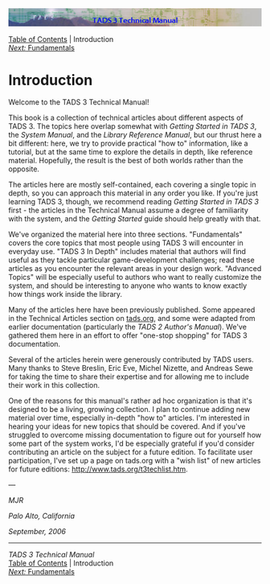 <div class="topbar">

<img src="topbar.jpg" data-border="0" />

</div>

<div class="nav">

<a href="toc.htm" class="nav">Table of Contents</a> \| Introduction  
<span class="navnp"><a href="fund.htm" class="nav"><em>Next:</em> Fundamentals</a>
    </span>

</div>

<div class="main">

# Introduction

Welcome to the TADS 3 Technical Manual!

This book is a collection of technical articles about different aspects
of TADS 3. The topics here overlap somewhat with *Getting Started in
TADS 3*, the *System Manual*, and the *Library Reference Manual*, but
our thrust here a bit different: here, we try to provide practical "how
to" information, like a tutorial, but at the same time to explore the
details in depth, like reference material. Hopefully, the result is the
best of both worlds rather than the opposite.

The articles here are mostly self-contained, each covering a single
topic in depth, so you can approach this material in any order you like.
If you're just learning TADS 3, though, we recommend reading *Getting
Started in TADS 3* first - the articles in the Technical Manual assume a
degree of familiarity with the system, and the *Getting Started* guide
should help greatly with that.

We've organized the material here into three sections. "Fundamentals"
covers the core topics that most people using TADS 3 will encounter in
everyday use. "TADS 3 In Depth" includes material that authors will find
useful as they tackle particular game-development challenges; read these
articles as you encounter the relevant areas in your design work.
"Advanced Topics" will be especially useful to authors who want to
really customize the system, and should be interesting to anyone who
wants to know exactly how things work inside the library.

Many of the articles here have been previously published. Some appeared
in the Technical Articles section on [tads.org](http://www.tads.org),
and some were adapted from earlier documentation (particularly the *TADS
2 Author's Manual*). We've gathered them here in an effort to offer
"one-stop shopping" for TADS 3 documentation.

Several of the articles herein were generously contributed by TADS
users. Many thanks to Steve Breslin, Eric Eve, Michel Nizette, and
Andreas Sewe for taking the time to share their expertise and for
allowing me to include their work in this collection.

One of the reasons for this manual's rather ad hoc organization is that
it's designed to be a living, growing collection. I plan to continue
adding new material over time, especially in-depth "how to" articles.
I'm interested in hearing your ideas for new topics that should be
covered. And if you've struggled to overcome missing documentation to
figure out for yourself how some part of the system works, I'd be
especially grateful if you'd consider contributing an article on the
subject for a future edition. To facilitate user participation, I've set
up a page on tads.org with a "wish list" of new articles for future
editions: <http://www.tads.org/t3techlist.htm>.

—

*MJR*

*Palo Alto, California*

*September, 2006*

</div>

------------------------------------------------------------------------

<div class="navb">

*TADS 3 Technical Manual*  
<a href="toc.htm" class="nav">Table of Contents</a> \| Introduction  
<span class="navnp"><a href="fund.htm" class="nav"><em>Next:</em> Fundamentals</a>
    </span>

</div>
